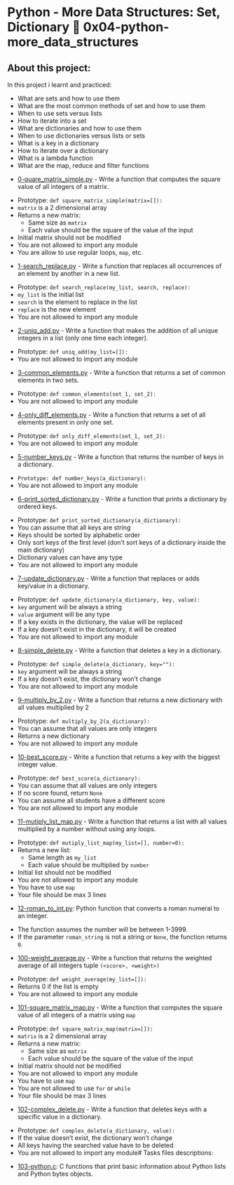 # Python - More Data Structures: Set, Dictionary :page_with_curl: 0x04-python-more_data_structures

## About this project:

In this project i learnt and practiced:
- What are sets and how to use them
- What are the most common methods of set and how to use them
- When to use sets versus lists
- How to iterate into a set
- What are dictionaries and how to use them
- When to use dictionaries versus lists or sets
- What is a key in a dictionary
- How to iterate over a dictionary
- What is a lambda function
- What are the map, reduce and filter functions

* [0-quare_matrix_simple.py](0-square_matrix_simple.py) - Write a function that computes the square value of all integers of a matrix.
- Prototype: `def square_matrix_simple(matrix=[]):`
- `matrix` is a 2 dimensional array
- Returns a new matrix:
  - Same size as `matrix`
  - Each value should be the square of the value of the input
- Initial matrix should not be modified
- You are not allowed to import any module
- You are allow to use regular loops, `map`, etc.

* [1-search_replace.py](1-search_replace.py) - Write a function that replaces all occurrences of an element by another in a new list.
- Prototype: `def search_replace(my_list, search, replace):`
- `my_list` is the initial list
- `search` is the element to replace in the list
- `replace` is the new element
- You are not allowed to import any module

* [2-uniq_add.py](2-uniq_add.py) - Write a function that makes the addition of all unique integers in a list (only one time each integer).
- Prototype: `def uniq_add(my_list=[]):`
- You are not allowed to import any module

* [3-common_elements.py](3-common_elements.py) - Write a function that returns a set of common elements in two sets.
- Prototype: `def common_elements(set_1, set_2):`
- You are not allowed to import any module

* [4-only_diff_elements.py](4-only_diff_elements.py) - Write a function that returns a set of all elements present in only one set.
- Prototype: `def only_diff_elements(set_1, set_2):`
- You are not allowed to import any module

* [5-number_keys.py](5-number_keys.py) - Write a function that returns the number of keys in a dictionary.
- `Prototype: def number_keys(a_dictionary):`
- You are not allowed to import any module

* [6-print_sorted_dictionary.py](6-print_sorted_dictionary.py) - Write a function that prints a dictionary by ordered keys.
- Prototype: `def print_sorted_dictionary(a_dictionary):`
- You can assume that all keys are string
- Keys should be sorted by alphabetic order
- Only sort keys of the first level (don’t sort keys of a dictionary inside the main dictionary)
- Dictionary values can have any type
- You are not allowed to import any module

* [7-update_dictionary.py](7-update_dictionary.py) - Write a function that replaces or adds key/value in a dictionary.
- Prototype: `def update_dictionary(a_dictionary, key, value):`
- `key` argument will be always a string
- `value` argument will be any type
- If a key exists in the dictionary, the value will be replaced
- If a key doesn’t exist in the dictionary, it will be created
- You are not allowed to import any module

* [8-simple_delete.py](8-simple_delete.py) - Write a function that deletes a key in a dictionary.
- Prototype: `def simple_delete(a_dictionary, key=""):`
- `key` argument will be always a string
- If a key doesn’t exist, the dictionary won’t change
- You are not allowed to import any module

* [9-multiply_by_2.py](9-multiply_by_2.py) - Write a function that returns a new dictionary with all values multiplied by 2
- Prototype: `def multiply_by_2(a_dictionary):`
- You can assume that all values are only integers
- Returns a new dictionary
- You are not allowed to import any module

* [10-best_score.py](10-best_score.py) - Write a function that returns a key with the biggest integer value.
- Prototype: `def best_score(a_dictionary):`
- You can assume that all values are only integers
- If no score found, return `None`
- You can assume all students have a different score
- You are not allowed to import any module

* [11-mutiply_list_map.py](11-mutiply_list_map.py) - Write a function that returns a list with all values multiplied by a number without using any loops.
- Prototype: `def mutiply_list_map(my_list=[], number=0):`
- Returns a new list:
  - Same length as `my_list`
  - Each value should be multiplied by `number`
- Initial list should not be modified
- You are not allowed to import any module
- You have to use `map`
- Your file should be max 3 lines

* [12-roman_to_int.py](./12-roman_to_int.py): Python function that converts a roman numeral to an integer.
- The function assumes the number will be between 1-3999.
- If the parameter `roman_string` is not a string or `None`, the function returns `0`.

* [100-weight_average.py](100-weight_average.py) - Write a function that returns the weighted average of all integers tuple `(<score>, <weight>)`
- Prototype: `def weight_average(my_list=[]):`
- Returns 0 if the list is empty
- You are not allowed to import any module

* [101-square_matrix_map.py](101-square_matrix_map.py) - Write a function that computes the square value of all integers of a matrix using `map`
- Prototype: `def square_matrix_map(matrix=[]):`
- `matrix` is a 2 dimensional array
- Returns a new matrix:
  - Same size as `matrix`
  - Each value should be the square of the value of the input
- Initial matrix should not be modified
- You are not allowed to import any module
- You have to use `map`
- You are not allowed to use `for` or `while`
- Your file should be max 3 lines

* [102-complex_delete.py](102-complex_delete.py) - Write a function that deletes keys with a specific value in a dictionary.
- Prototype: `def complex_delete(a_dictionary, value):`
- If the value doesn’t exist, the dictionary won’t change
- All keys having the searched value have to be deleted
- You are not allowed to import any module# Tasks files descriptions:

* [103-python.c](./103-python.c): C functions that print basic information about
  Python lists and Python bytes objects.
